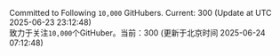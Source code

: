 Committed to Following `10,000` GitHubers. Current: <!-- FOLLOWING_COUNT -->300<!-- FOLLOWING_COUNT --> (Update at UTC <!-- LAST_UPDATED -->2025-06-23 23:12:48<!-- LAST_UPDATED -->)<br>
致力于关注`10,000`个GitHuber。当前：<!-- FOLLOWING_COUNT -->300<!-- FOLLOWING_COUNT --> (更新于北京时间 <!-- LAST_UPDATED_CST -->2025-06-24 07:12:48<!-- LAST_UPDATED_CST -->)
